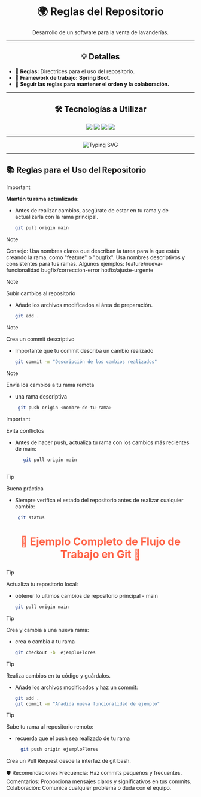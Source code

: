 <div align="center">
  <h1>🌍 Reglas del Repositorio</h1>
</div>

<div align="center">
  <p>Desarrollo de un software para la venta de lavanderías.</p>
</div>

---

<div align="center">
  <h2>💡 Detalles</h2>
</div>

- 🎯 **Reglas:** Directrices para el uso del repositorio.
- 🌱 **Framework de trabajo:** **Spring Boot**.
- 💬 **Seguir las reglas para mantener el orden y la colaboración.**

---

<div align="center">
  <h2>🛠️ Tecnologías a Utilizar</h2>
</div>

<div align="center">
  <img src="https://img.shields.io/badge/Java-ED8B00?style=for-the-badge&logo=java&logoColor=white">
  <img src="https://img.shields.io/badge/HTML5-E34F26?style=for-the-badge&logo=html5&logoColor=white">
  <img src="https://img.shields.io/badge/CSS3-1572B6?style=for-the-badge&logo=css3&logoColor=white">
  <img src="https://img.shields.io/badge/JavaScript-F7DF1E?style=for-the-badge&logo=javascript&logoColor=black">
</div>

---

<div align="center">
  <img src="https://readme-typing-svg.herokuapp.com?font=Fira+Code&size=22&pause=1000&color=36BCF7&width=435&lines=🌟+Transformando+ideas+en+código+🌟;💻+Desarrollo+tecnológico+con+propósito+💻;🚀+Reglas+y+creatividad+🚀;" alt="Typing SVG">
</div>

---

## 📚 Reglas para el Uso del Repositorio

> [!IMPORTANT]
>  **Mantén tu rama actualizada:**
   - Antes de realizar cambios, asegúrate de estar en tu rama y de actualizarla con la rama principal.
     ```bash
     git pull origin main
     
> [!NOTE]
> Consejo: Usa nombres claros que describan la tarea para la que estás creando la rama, como "feature" o "bugfix".
   Usa nombres descriptivos y consistentes para tus ramas. Algunos ejemplos:
   feature/nueva-funcionalidad
   bugfix/correccion-error
   hotfix/ajuste-urgente

> [!NOTE]
> Subir cambios al repositorio
  - Añade los archivos modificados al área de preparación.
    ```bash
    git add .
    
> [!NOTE]
> Crea un commit descriptivo
 - Importante que tu commit describa un cambio realizado
    ```bash
    git commit -m "Descripción de los cambios realizados" 

> [!NOTE]
> Envía los cambios a tu rama remota
- una rama descriptiva
    ```bash
     git push origin <nombre-de-tu-rama>

> [!IMPORTANT]
> Evita conflictos 
-  Antes de hacer push, actualiza tu rama con los cambios más recientes de main:

     ```bash
        git pull origin main
        
> [!TIP]
> Buena práctica 
- Siempre verifica el estado del repositorio antes de realizar cualquier cambio:

    ```bash
     git status


<h2 style="color: #FF6347; text-align: center; font-size: 2em;">🌟 Ejemplo Completo de Flujo de Trabajo en Git 🌟</h2>


> [!TIP]
>  Actualiza tu repositorio local:
-  obtener lo ultimos cambios de repositorio principal - main
     ```bash
     git pull origin main
    
> [!TIP]
> Crea y cambia a una nueva rama:
- crea o cambia a tu rama
    ```bash
    git checkout -b  ejemploFlores

> [!TIP]
> Realiza cambios en tu código y guárdalos. 
- Añade los archivos modificados y haz un commit:

    ```bash
    git add .
    git commit -m "Añadida nueva funcionalidad de ejemplo"
    
> [!TIP]
>  Sube tu rama al repositorio remoto:
-  recuerda que el push sea realizado de tu rama
    ```bash
      git push origin ejemploFlores

Crea un Pull Request desde la interfaz de git bash.

🛡️ Recomendaciones
Frecuencia: Haz commits pequeños y frecuentes.
Comentarios: Proporciona mensajes claros y significativos en tus commits.
Colaboración: Comunica cualquier problema o duda con el equipo.

   
